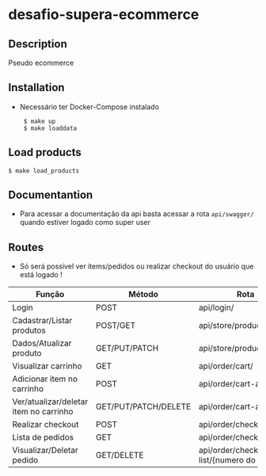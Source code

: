 # desafio-supera-ecommerce


## Description
Pseudo ecommerce
## Installation
* Necessário ter Docker-Compose instalado

   ```
    $ make up
    $ make loaddata
   ```

## Load products
    
    $ make load_products


## Documentantion
  * Para acessar a documentação da api basta acessar a rota `api/swagger/` quando estiver logado como super user

## Routes
  * Só será possível ver items/pedidos ou realizar checkout do usuário que está logado !
  
|Função|Método|Rota|
|------|------|----|
|Login|POST|api/login/|
|Cadastrar/Listar produtos| POST/GET| api/store/products/|
|Dados/Atualizar produto| GET/PUT/PATCH| api/store/products/{slug}|
|Visualizar carrinho| GET| api/order/cart/|
|Adicionar item no carrinho| POST| api/order/cart-add|
|Ver/atualizar/deletar item no carrinho| GET/PUT/PATCH/DELETE| api/order/cart-add/{id}|
|Realizar checkout|POST| api/order/checkout/|j
|Lista de pedidos| GET| api/order/checkout-list/|
|Visualizar/Deletar pedido| GET/DELETE| api/order/checkout-list/{numero do pedido}|

